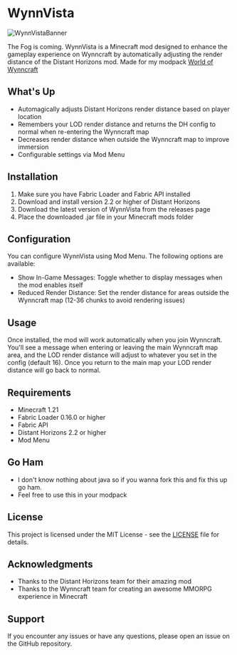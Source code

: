 # WynnVista

![WynnVistaBanner](https://github.com/user-attachments/assets/495e19de-1f5b-40b0-a24b-7f28692427e5)

The Fog is coming. WynnVista is a Minecraft mod designed to enhance the gameplay experience on Wynncraft by automatically adjusting the render distance of the Distant Horizons mod. Made for my modpack [World of Wynncraft](https://github.com/bob10234/World-of-Wynncraft)

## What's Up

- Automagically adjusts Distant Horizons render distance based on player location
- Remembers your LOD render distance and returns the DH config to normal when re-entering the Wynncraft map
- Decreases render distance when outside the Wynncraft map to improve immersion
- Configurable settings via Mod Menu

## Installation

1. Make sure you have Fabric Loader and Fabric API installed
2. Download and install version 2.2 or higher of Distant Horizons
3. Download the latest version of WynnVista from the releases page
4. Place the downloaded .jar file in your Minecraft mods folder

## Configuration

You can configure WynnVista using Mod Menu. The following options are available:

- Show In-Game Messages: Toggle whether to display messages when the mod enables itself
- Reduced Render Distance: Set the render distance for areas outside the Wynncraft map (12-36 chunks to avoid rendering issues)

## Usage

Once installed, the mod will work automatically when you join Wynncraft. You'll see a message when entering or leaving the main Wynncraft map area, and the LOD render distance will adjust to whatever you set in the config (default 16). Once you return to the main map your LOD render distance will go back to normal.

## Requirements

- Minecraft 1.21
- Fabric Loader 0.16.0 or higher
- Fabric API
- Distant Horizons 2.2 or higher
- Mod Menu

## Go Ham

- I don't know nothing about java so if you wanna fork this and fix this up go ham.
- Feel free to use this in your modpack

## License

This project is licensed under the MIT License - see the [LICENSE](LICENSE) file for details.

## Acknowledgments

- Thanks to the Distant Horizons team for their amazing mod
- Thanks to the Wynncraft team for creating an awesome MMORPG experience in Minecraft

## Support

If you encounter any issues or have any questions, please open an issue on the GitHub repository.
